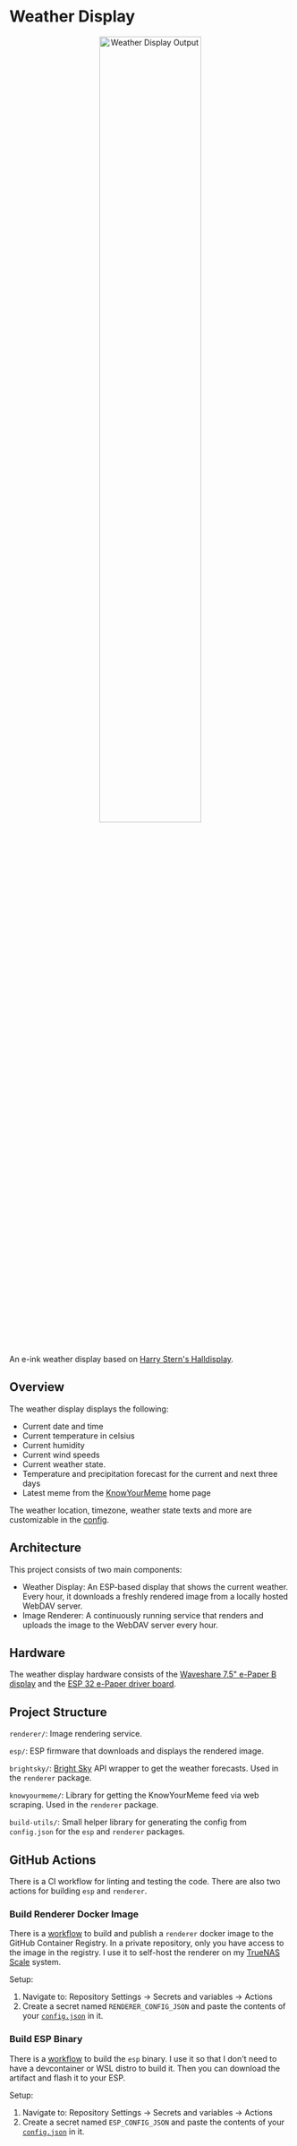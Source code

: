 # Weather Display

<p align="center">
	<image src="./output_example.png" alt="Weather Display Output" width="60%">
</p>

An e-ink weather display based on [Harry Stern's Halldisplay](https://github.com/user-attachments/assets/e84c1bba-f061-47e3-adb1-d1f186970022).

## Overview

The weather display displays the following:

- Current date and time
- Current temperature in celsius
- Current humidity
- Current wind speeds
- Current weather state. 
- Temperature and precipitation forecast for the current and next three days
- Latest meme from the [KnowYourMeme](https://knowyourmeme.com/) home page

The weather location, timezone, weather state texts and more are customizable in the [config](./renderer/example-config.json).

## Architecture

This project consists of two main components:

- Weather Display: An ESP-based display that shows the current weather. Every hour, it downloads a freshly rendered image from a locally hosted WebDAV server.
- Image Renderer: A continuously running service that renders and uploads the image to the WebDAV server every hour.

## Hardware

The weather display hardware consists of the [Waveshare 7.5" e-Paper B display](https://www.waveshare.com/7.5inch-e-paper-b.htm) and the [ESP 32 e-Paper driver board](https://www.waveshare.com/e-paper-esp32-driver-board.htm).

## Project Structure

`renderer/`: Image rendering service.

`esp/`: ESP firmware that downloads and displays the rendered image.

`brightsky/`: [Bright Sky](https://brightsky.dev/) API wrapper to get the weather forecasts. Used in the `renderer` package.

`knowyourmeme/`: Library for getting the KnowYourMeme feed via web scraping. Used in the `renderer` package.

`build-utils/`: Small helper library for generating the config from `config.json` for the `esp` and `renderer` packages.

## GitHub Actions

There is a CI workflow for linting and testing the code.
There are also two actions for building `esp` and `renderer`.

### Build Renderer Docker Image

There is a [workflow](./.github/workflows/build-renderer-docker.yml) to build and publish a `renderer` docker image to the GitHub Container Registry. In a private repository, only you have access to the image in the registry.
I use it to self-host the renderer on my [TrueNAS Scale](https://www.truenas.com/truenas-scale/) system.

Setup:

1. Navigate to: Repository Settings → Secrets and variables → Actions
2. Create a secret named `RENDERER_CONFIG_JSON` and paste the contents of your [`config.json`](./renderer/example-config.json) in it.

### Build ESP Binary

There is a [workflow](./.github/workflows/build-esp.yml) to build the `esp` binary.
I use it so that I don't need to have a devcontainer or WSL distro to build it.
Then you can download the artifact and flash it to your ESP.

Setup:

1. Navigate to: Repository Settings → Secrets and variables → Actions
2. Create a secret named `ESP_CONFIG_JSON` and paste the contents of your [`config.json`](./esp/example-config.json) in it.

